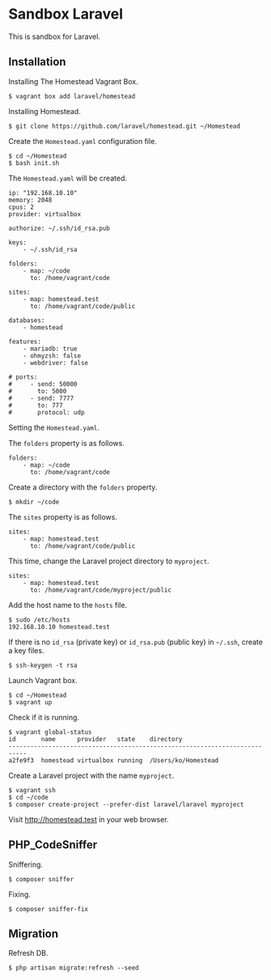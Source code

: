 # Sandbox Laravel

This is sandbox for Laravel.

## Installation

Installing The Homestead Vagrant Box.

```
$ vagrant box add laravel/homestead
```

Installing Homestead.

```
$ git clone https://github.com/laravel/homestead.git ~/Homestead
```

Create the `Homestead.yaml` configuration file.

```
$ cd ~/Homestead
$ bash init.sh
```

The `Homestead.yaml` will be created.

```
ip: "192.168.10.10"
memory: 2048
cpus: 2
provider: virtualbox

authorize: ~/.ssh/id_rsa.pub

keys:
    - ~/.ssh/id_rsa

folders:
    - map: ~/code
      to: /home/vagrant/code

sites:
    - map: homestead.test
      to: /home/vagrant/code/public

databases:
    - homestead

features:
    - mariadb: true
    - ohmyzsh: false
    - webdriver: false

# ports:
#     - send: 50000
#       to: 5000
#     - send: 7777
#       to: 777
#       protocol: udp
```

Setting the `Homestead.yaml`.

The `folders` property is as follows.

```
folders:
    - map: ~/code
      to: /home/vagrant/code
```

Create a directory with the `folders` property.

```
$ mkdir ~/code
```

The `sites` property is as follows.

```
sites:
    - map: homestead.test
      to: /home/vagrant/code/public
```

This time, change the Laravel project directory to `myproject`.


```
sites:
    - map: homestead.test
      to: /home/vagrant/code/myproject/public
```

Add the host name to the `hosts` file.

```
$ sudo /etc/hosts
192.168.10.10 homestead.test
```

If there is no `id_rsa` (private key) or `id_rsa.pub` (public key) in `~/.ssh`, create a key files.

```
$ ssh-keygen -t rsa
```

Launch Vagrant box.

```
$ cd ~/Homestead
$ vagrant up
```

Check if it is running.

```
$ vagrant global-status
id       name      provider   state    directory
---------------------------------------------------------------------------
a2fe9f3  homestead virtualbox running  /Users/ko/Homestead
```

Create a Laravel project with the name `myproject`.

```
$ vagrant ssh
$ cd ~/code
$ composer create-project --prefer-dist laravel/laravel myproject
```

Visit http://homestead.test in your web browser.

## PHP_CodeSniffer

Sniffering.
 
```
$ composer sniffer
```

Fixing.
 
```
$ composer sniffer-fix
```

## Migration

Refresh DB.

```
$ php artisan migrate:refresh --seed
```
